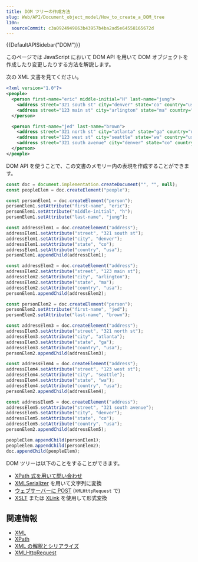 ```yaml
---
title: DOM ツリーの作成方法
slug: Web/API/Document_object_model/How_to_create_a_DOM_tree
l10n:
  sourceCommit: c3a0924949863b43957b4ba2ad5e64558165672d
---
```


{{DefaultAPISidebar("DOM")}}

このページでは JavaScript において DOM API を用いて DOM オブジェクトを作成したり変更したりする方法を解説します。

次の XML 文書を見てください。

```xml
<?xml version="1.0"?>
<people>
  <person first-name="eric" middle-initial="H" last-name="jung">
    <address street="321 south st" city="denver" state="co" country="usa"/>
    <address street="123 main st" city="arlington" state="ma" country="usa"/>
  </person>

  <person first-name="jed" last-name="brown">
    <address street="321 north st" city="atlanta" state="ga" country="usa"/>
    <address street="123 west st" city="seattle" state="wa" country="usa"/>
    <address street="321 south avenue" city="denver" state="co" country="usa"/>
  </person>
</people>
```

DOM API を使うことで、この文書のメモリー内の表現を作成することができます。

```js
const doc = document.implementation.createDocument("", "", null);
const peopleElem = doc.createElement("people");

const personElem1 = doc.createElement("person");
personElem1.setAttribute("first-name", "eric");
personElem1.setAttribute("middle-initial", "h");
personElem1.setAttribute("last-name", "jung");

const addressElem1 = doc.createElement("address");
addressElem1.setAttribute("street", "321 south st");
addressElem1.setAttribute("city", "denver");
addressElem1.setAttribute("state", "co");
addressElem1.setAttribute("country", "usa");
personElem1.appendChild(addressElem1);

const addressElem2 = doc.createElement("address");
addressElem2.setAttribute("street", "123 main st");
addressElem2.setAttribute("city", "arlington");
addressElem2.setAttribute("state", "ma");
addressElem2.setAttribute("country", "usa");
personElem1.appendChild(addressElem2);

const personElem2 = doc.createElement("person");
personElem2.setAttribute("first-name", "jed");
personElem2.setAttribute("last-name", "brown");

const addressElem3 = doc.createElement("address");
addressElem3.setAttribute("street", "321 north st");
addressElem3.setAttribute("city", "atlanta");
addressElem3.setAttribute("state", "ga");
addressElem3.setAttribute("country", "usa");
personElem2.appendChild(addressElem3);

const addressElem4 = doc.createElement("address");
addressElem4.setAttribute("street", "123 west st");
addressElem4.setAttribute("city", "seattle");
addressElem4.setAttribute("state", "wa");
addressElem4.setAttribute("country", "usa");
personElem2.appendChild(addressElem4);

const addressElem5 = doc.createElement("address");
addressElem5.setAttribute("street", "321 south avenue");
addressElem5.setAttribute("city", "denver");
addressElem5.setAttribute("state", "co");
addressElem5.setAttribute("country", "usa");
personElem2.appendChild(addressElem5);

peopleElem.appendChild(personElem1);
peopleElem.appendChild(personElem2);
doc.appendChild(peopleElem);
```

DOM ツリーは以下のことをすることができます。

- [XPath 式を用いて問い合わせ](/ja/docs/Web/XPath/Introduction_to_using_XPath_in_JavaScript)
- [XMLSerializer](/ja/docs/Web/Guide/Parsing_and_serializing_XML) を用いて文字列に変換
- [ウェブサーバーに POST](/ja/docs/Web/API/XMLHttpRequest) (`XMLHttpRequest` で)
- [XSLT](/ja/docs/Web/XSLT) または [XLink](/ja/docs/Glossary/XLink) を使用して形式変換

## 関連情報

- [XML](/ja/docs/Web/XML)
- [XPath](/ja/docs/Web/XPath)
- [XML の解釈とシリアライズ](/ja/docs/Web/Guide/Parsing_and_serializing_XML)
- [XMLHttpRequest](/ja/docs/Web/API/XMLHttpRequest)
